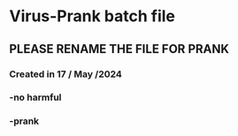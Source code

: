 # Virus-Prank batch file
## PLEASE RENAME THE FILE FOR PRANK
### Created in 17 / May /2024
### -no harmful
### -prank
